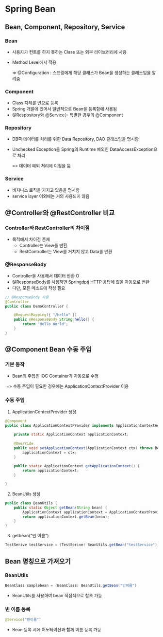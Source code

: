 # Spring Bean



## Bean, Component, Repository, Service

### Bean 

- 사용자가 컨트롤 하지 못하는 Class 또는 외부 라이브러리에 사용

- Method Level에서 적용

  => @Configuration : 스프링에게 해당 클래스가 Bean을 생성하는 클래스임을 알려줌



### Component

- Class 자체를 빈으로 등록
- Spring 개발에 있어서 일반적으로 Bean을 등록함에 사용됨
- @Respository와 @Service는 특별한 경우의 @Component

### Repository

- DB쪽 데이터를 처리를 위한 Data Repository, DAO 클래스임을 명시함

- Unchecked Exception을 Spring의 Runtime 예외인 DataAccessException으로 처리

  => 데이터 예외 처리에 이점을 둠

### Service

- 비지니스 로직을 가지고 있음을 명시함
- service layer 이외에는 거의 사용되지 않음



## @Controller와 @RestController 비교




### Controller와 RestController의 차이점

- 목적에서 차이점 존재
  - Controller는 View를 반환
  - RestController는 View를 거치지 않고 Data를 반환

### @ResponseBody

- Controller을 사용해서 데이터 반환 O
- @ResponseBody를 사용하면 Springdptj HTTP 응답에 값을 자동으로 변환
- 다만, 모든 메소드에 작성 필요

```java
// @ResponseBody 사용
@Controller
public class DemoController {

	@RequestMapping({ "/hello" })
	public @ResponseBody String hello() {
		return "Hello World";
	}
}
```



## @Component Bean 수동 주입



### 기본 동작

- Bean의 주입은 IOC Container가 자동으로 수행

​	=> 수동 주입이 필요한 경우에는 ApplicationContextProvider  이용



### 수동 주입

1. ApplicationContextProvider 생성

```java
@Component
public class ApplicationContextProvider implements ApplicationContextAware{
    
    private static ApplicationContext applicationContext;
    
    @Override
    public void setApplicationContext(ApplicationContext ctx) throws BeansException {
        applicationContext = ctx;
    }
    
    public static ApplicationContext getApplicationContext() {
        return applicationContext;
    }

}
```

2. BeanUtils 생성

```java
public class BeanUtils {
    public static Object getBean(String bean) {
        ApplicationContext applicationContext = ApplicationContextProvider.getApplicationContext();
        return applicationContext.getBean(bean);
    }
}
```

3. getbean("빈 이름")

```java
TestSerive testService = (TestSerive) BeanUtils.getBean("testService");
```



## Bean 명칭으로 가져오기



### BeanUtils

```java
BeanClass samplebean = (BeanClass) BeanUtils.getBean("빈이름")
```

- BeanUtils를 사용하여 bean 직접적으로 참조 가능



### 빈 이름 등록

```java
@Service("빈이름")
```

- Bean 등록 시에 어노테이션과 함께 이름 등록 가능






